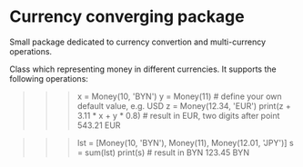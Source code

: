 # Currency converging package

Small package dedicated to currency convertion and multi-currency operations.

Class which representing money in different currencies. It supports
the following operations:

>>> x = Money(10, 'BYN')
>>> y = Money(11)  # define your own default value, e.g. USD
>>> z = Money(12.34, 'EUR')
>>> print(z +  3.11 * x + y * 0.8) # result in EUR, two digits after point
543.21 EUR

>>> lst = [Money(10, 'BYN'), Money(11), Money(12.01, 'JPY')]
>>> s = sum(lst)
>>> print(s)  # result in BYN
123.45 BYN

